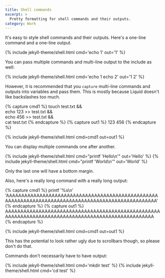 ```yaml
---
title: Shell commands
excerpt: >
  Pretty formatting for shell commands and their outputs.
category: Work
---
```

It's easy to style shell commands and their outputs.
Here's a one-line command and a one-line output.

{% include jekyll-theme/shell.html cmd='echo 1' out='1' %}

You can pass multiple commands and multi-line output to the include as well:

{% include jekyll-theme/shell.html cmd='echo 1
echo 2' out='1
2' %}

However, it is recommended that you `capture` multi-line commands and outputs
into variables and pass them.
This is mostly because Liquid doesn't like backslashes too much.

{% capture cmd1 %}
touch test.txt && \
    echo 123 >> test.txt && \
    echo 456 >> test.txt && \
    cat test.txt
{% endcapture %}
{% capture out1 %}
123
456
{% endcapture %}

{% include jekyll-theme/shell.html cmd=cmd1 out=out1 %}

You can display multiple commands one after another.

{% include jekyll-theme/shell.html cmd="printf 'Hello\n'" out='Hello' %}
{% include jekyll-theme/shell.html cmd="printf 'World\n'" out='World' %}

Only the last one will have a bottom margin.

Also, here's a really long command with a really long output:

{% capture cmd1 %}
printf '%s\n' 'AAAAAAAAAAAAAAAAAAAAAAAAAAAAAAAAAAAAAAAAAAAAAAAAAAAAAAAAAAAAAAAAAAAAAAAAAAAAAAAAAAAAAAAAAAAAAAAAAAAA'
{% endcapture %}
{% capture out1 %}
AAAAAAAAAAAAAAAAAAAAAAAAAAAAAAAAAAAAAAAAAAAAAAAAAAAAAAAAAAAAAAAAAAAAAAAAAAAAAAAAAAAAAAAAAAAAAAAAAAAA
{% endcapture %}

{% include jekyll-theme/shell.html cmd=cmd1 out=out1 %}

This has the potential to look rather ugly due to scrollbars though, so please
don't do that.

Commands don't necessarily have to have output:

{% include jekyll-theme/shell.html cmd='mkdir test' %}
{% include jekyll-theme/shell.html cmd='cd test' %}
